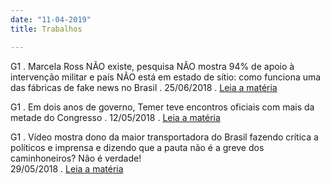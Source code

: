 ```yaml
---
date: "11-04-2019"
title: Trabalhos

---
```

G1 . 
Marcela Ross NÃO existe, pesquisa NÃO mostra 94% de apoio à intervenção militar e país NÃO está em estado de sítio: como funciona uma das fábricas de fake news no Brasil . 
25/06/2018 . 
[Leia a matéria](https://g1.globo.com/politica/noticia/marcela-ross-nao-existe-pesquisa-nao-mostra-94-de-apoio-a-intervencao-militar-e-pais-nao-esta-em-estado-de-sitio-como-funciona-uma-das-fabricas-de-fake-news-no-brasil.ghtml)

G1 . 
Em dois anos de governo, Temer teve encontros oficiais com mais da metade do Congresso . 
12/05/2018 . 
[Leia a matéria](https://g1.globo.com/politica/noticia/em-dois-anos-de-governo-temer-teve-encontros-oficiais-com-mais-da-metade-do-congresso.ghtml)

G1 . 
Vídeo mostra dono da maior transportadora do Brasil fazendo crítica a políticos e imprensa e dizendo que a pauta não é a greve dos caminhoneiros? Não é verdade!  
29/05/2018 . 
[Leia a matéria](https://g1.globo.com/e-ou-nao-e/noticia/video-mostra-dono-da-maior-transportadora-do-brasil-fazendo-critica-a-politicos-e-imprensa-e-dizendo-que-a-pauta-nao-e-a-greve-dos-caminhoneiros-nao-e-verdade.ghtml)
